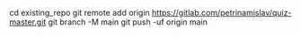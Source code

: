cd existing_repo
git remote add origin https://gitlab.com/petrinamislav/quiz-master.git
git branch -M main
git push -uf origin main

